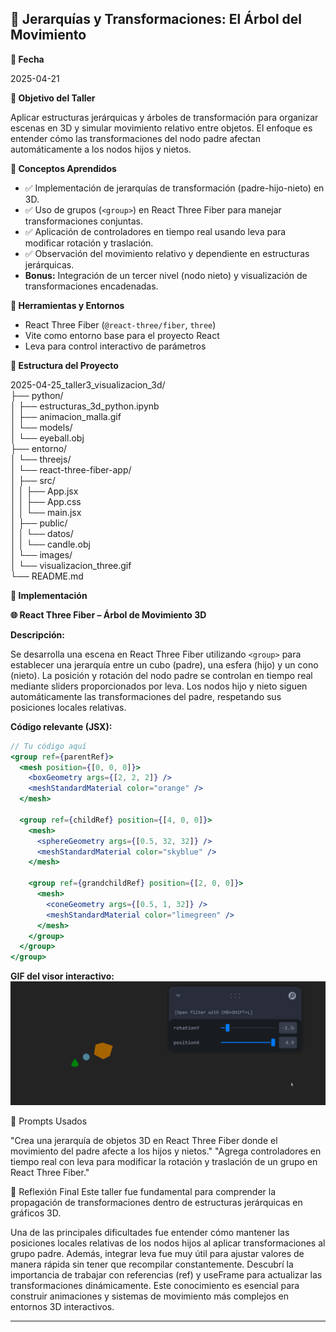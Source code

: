 ## 🧪 Jerarquías y Transformaciones: El Árbol del Movimiento
**📅 Fecha**

2025-04-21

**🎯 Objetivo del Taller**

Aplicar estructuras jerárquicas y árboles de transformación para organizar escenas en 3D y simular movimiento relativo entre objetos. El enfoque es entender cómo las transformaciones del nodo padre afectan automáticamente a los nodos hijos y nietos.

**🧠 Conceptos Aprendidos**
* ✅ Implementación de jerarquías de transformación (padre-hijo-nieto) en 3D.
* ✅ Uso de grupos (`<group>`) en React Three Fiber para manejar transformaciones conjuntas.
* ✅ Aplicación de controladores en tiempo real usando leva para modificar rotación y traslación.
* ✅ Observación del movimiento relativo y dependiente en estructuras jerárquicas.
* **Bonus:** Integración de un tercer nivel (nodo nieto) y visualización de transformaciones encadenadas.

**🔧 Herramientas y Entornos**

* React Three Fiber (`@react-three/fiber`, `three`)
* Vite como entorno base para el proyecto React
* Leva para control interactivo de parámetros

**📁 Estructura del Proyecto**

2025-04-25_taller3_visualizacion_3d/<br>
├── python/<br>
│   ├── estructuras_3d_python.ipynb<br>
│   ├── animacion_malla.gif<br>
│   └── models/<br>
│       └── eyeball.obj<br>
├── entorno/<br>
│   └── threejs/<br>
│       └── react-three-fiber-app/<br>
│           ├── src/<br>
│           │   ├── App.jsx<br>
│           │   ├── App.css<br>
│           │   └── main.jsx<br>
│           ├── public/<br>
│           │   └── datos/<br>
│           │       └── candle.obj<br>
│           └── images/<br>
│               └── visualizacion_three.gif<br>
└── README.md



**🧪 Implementación**

**🌐 React Three Fiber – Árbol de Movimiento 3D**

**Descripción:**

Se desarrolla una escena en React Three Fiber utilizando `<group>` para establecer una jerarquía entre un cubo (padre), una esfera (hijo) y un cono (nieto). La posición y rotación del nodo padre se controlan en tiempo real mediante sliders proporcionados por leva. Los nodos hijo y nieto siguen automáticamente las transformaciones del padre, respetando sus posiciones locales relativas.

**Código relevante (JSX):**
```jsx
// Tu código aquí
<group ref={parentRef}>
  <mesh position={[0, 0, 0]}>
    <boxGeometry args={[2, 2, 2]} />
    <meshStandardMaterial color="orange" />
  </mesh>

  <group ref={childRef} position={[4, 0, 0]}>
    <mesh>
      <sphereGeometry args={[0.5, 32, 32]} />
      <meshStandardMaterial color="skyblue" />
    </mesh>

    <group ref={grandchildRef} position={[2, 0, 0]}>
      <mesh>
        <coneGeometry args={[0.5, 1, 32]} />
        <meshStandardMaterial color="limegreen" />
      </mesh>
    </group>
  </group>
</group>
```


**GIF del visor interactivo:**  
![Visualización Three.js](resultados/resultado_Threejs.gif)

🧩 Prompts Usados

"Crea una jerarquía de objetos 3D en React Three Fiber donde el movimiento del padre afecte a los hijos y nietos."
"Agrega controladores en tiempo real con leva para modificar la rotación y traslación de un grupo en React Three Fiber."



💬 Reflexión Final
Este taller fue fundamental para comprender la propagación de transformaciones dentro de estructuras jerárquicas en gráficos 3D.

Una de las principales dificultades fue entender cómo mantener las posiciones locales relativas de los nodos hijos al aplicar transformaciones al grupo padre. Además, integrar leva fue muy útil para ajustar valores de manera rápida sin tener que recompilar constantemente.
Descubrí la importancia de trabajar con referencias (ref) y useFrame para actualizar las transformaciones dinámicamente. Este conocimiento es esencial para construir animaciones y sistemas de movimiento más complejos en entornos 3D interactivos.

---